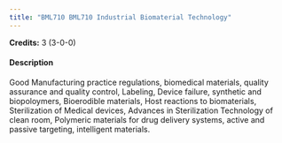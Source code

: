```yaml
---
title: "BML710 BML710 Industrial Biomaterial Technology"
---
```

**Credits:** 3 (3-0-0)

#### Description
Good Manufacturing practice regulations, biomedical materials, quality assurance and quality control, Labeling, Device failure, synthetic and biopoloymers, Bioerodible materials, Host reactions to biomaterials, Sterilization of Medical devices, Advances in Sterilization Technology of clean room, Polymeric materials for drug delivery systems, active and passive targeting, intelligent materials.